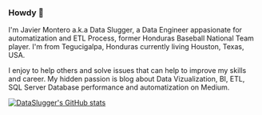 ### Howdy 👋

<!--
**DataSlugger/dataslugger** is a ✨ _special_ ✨ repository because its `README.md` (this file) appears on your GitHub profile.

Here are some ideas to get you started:

- 🔭 I’m currently working on ...
- 🌱 I’m currently learning ...
- 👯 I’m looking to collaborate on ...
- 🤔 I’m looking for help with ...
- 💬 Ask me about ...
- 📫 How to reach me: ...
- 😄 Pronouns: ...
- ⚡ Fun fact: ...
-->

I'm Javier Montero a.k.a Data Slugger, a Data Engineer appasionate for automatization and ETL Process, former Honduras Baseball National Team player.
I'm from Tegucigalpa, Honduras currently living Houston, Texas, USA. 

I enjoy to help others and solve issues that can help to improve my skills and career.
My hidden passion is blog about Data Vizualization, BI, ETL, SQL Server Database performance and automatization on Medium.

[![DataSlugger's GitHub stats](https://github-readme-stats.vercel.app/api?username=dataslugger)](https://github.com/dataslugger/github-readme-stats)
